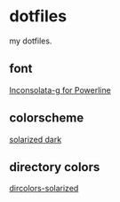 # dotfiles

my dotfiles.

## font

[Inconsolata-g for Powerline](https://github.com/powerline/fonts/tree/master/Inconsolata-g)

## colorscheme

[solarized dark](http://ethanschoonover.com/solarized)

## directory colors

[dircolors-solarized](https://github.com/seebi/dircolors-solarized)
